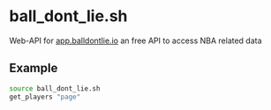 # ball_dont_lie.sh
Web-API for [app.balldontlie.io](https://app.balldontlie.io) an free API to access NBA related data

## Example
```bash
source ball_dont_lie.sh
get_players "page"
```
